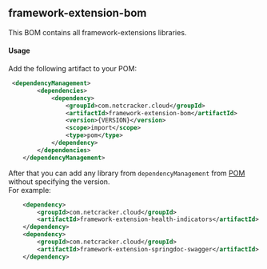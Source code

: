 framework-extension-bom
--------

This BOM contains all framework-extensions libraries.    

#### Usage

Add the following artifact to your POM:

```xml
 <dependencyManagement>
        <dependencies>
            <dependency>
                <groupId>com.netcracker.cloud</groupId>
                <artifactId>framework-extension-bom</artifactId>
                <version>{VERSION}</version>
                <scope>import</scope>
                <type>pom</type>
            </dependency>
        </dependencies>
    </dependencyManagement>
```

After that you can add any library from `dependencyManagement` from [POM](./pom.xml) without specifying the version.  
For example:

```xml
    <dependency>
        <groupId>com.netcracker.cloud</groupId>
        <artifactId>framework-extension-health-indicators</artifactId>
    </dependency>
    <dependency>
        <groupId>com.netcracker.cloud</groupId>
        <artifactId>framework-extension-springdoc-swagger</artifactId>
    </dependency>
```

